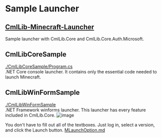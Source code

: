 # Sample Launcher

## [CmlLib-Minecraft-Launcher](https://github.com/CmlLib/CmlLib-Minecraft-Launcher)

Sample launcher with CmlLib.Core and CmlLib.Core.Auth.Microsoft.

## CmlLibCoreSample

[./CmlLibCoreSample/Program.cs](https://github.com/CmlLib/CmlLib.Core/tree/master/CmlLibCoreSample)\
.NET Core console launcher. It contains only the essential code needed to launch Minecraft.&#x20;

## CmlLibWinFormSample

[./CmlLibWinFormSample](https://github.com/CmlLib/CmlLib.Core/tree/master/CmlLibWinFormSample)\
.NET Framework winforms launcher. This launcher has every feature included in CmlLib.Core. ![image](https://user-images.githubusercontent.com/17783561/82755684-2b385980-9e10-11ea-966e-9edb2f1c0718.png)

You don't have to fill out all of the textboxes. Just log in, select a version, and click the Launch button. [MLaunchOption.md](../getting-started/MLaunchOption.md "mention")
